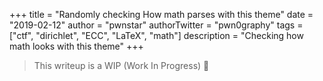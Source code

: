 +++
title = "Randomly checking How math parses with this theme"
date = "2019-02-12"
author = "pwnstar"
authorTwitter = "pwn0graphy"
tags = ["ctf", "dirichlet", "ECC", "LaTeX", "math"]
description = "Checking how math looks with this theme"
+++




> This writeup is a WIP (Work In Progress) 🔨

